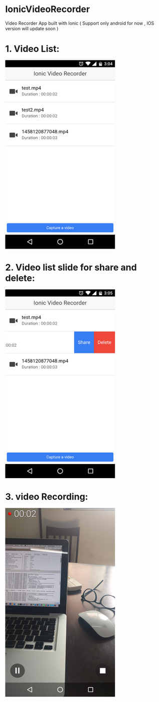 # IonicVideoRecorder
Video Recorder App built with Ionic ( Support only android for now , IOS version will update soon )

# 1. Video List:
<img src="https://github.com/jumpbytehq/IonicVideoRecorder/blob/master/Screens/Video_list.png" alt="Video_list" width="350px" height="600px">

#  2. Video list slide for share and delete:

<img src="https://github.com/jumpbytehq/IonicVideoRecorder/blob/master/Screens/Video_List_slider.png" alt="Video_List_Slider" width="350px" height="600px">


#  3. video Recording:

<img src="https://github.com/jumpbytehq/IonicVideoRecorder/blob/master/Screens/Video_Record.png" alt="Video_Recorder" width="350px" height="600px">

